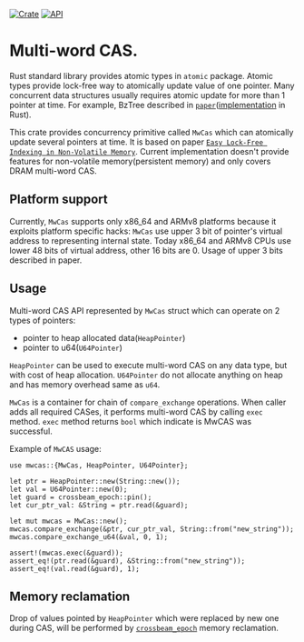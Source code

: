 [![Crate](https://img.shields.io/crates/v/mwcas.svg)](https://crates.io/crates/mwcas)
[![API](https://docs.rs/mwcas/badge.svg)](https://docs.rs/mwcas)

# Multi-word CAS.

Rust standard library provides atomic types in
`atomic` package. Atomic types provide lock-free way
to atomically update value of one pointer. Many concurrent data
structures usually requires atomic update for more than 1 pointer at
time. For example,
BzTree described in [`paper`](http://www.vldb.org/pvldb/vol11/p553-arulraj.pdf)([implementation](https://github.com/Lagrang/bztree-rs) in Rust).

This crate provides concurrency primitive called `MwCas` which can
atomically update several pointers at time. It is based on paper
[`Easy Lock-Free Indexing in Non-Volatile Memory`](http://justinlevandoski.org/papers/ICDE18_mwcas.pdf).
Current implementation doesn't provide features for non-volatile
memory(persistent memory) and only covers DRAM multi-word CAS.

## Platform support
Currently, `MwCas` supports only x86_64 and ARMv8 platforms because it exploits
platform specific hacks: `MwCas` use upper 3 bit of pointer's virtual
address to representing internal state. Today x86_64 and ARMv8 CPUs use lower 48
bits of virtual address, other 16 bits are 0. Usage of upper 3 bits
described in paper.

## Usage
Multi-word CAS API represented by `MwCas` struct which can operate on 2
types of pointers:
- pointer to heap allocated data(`HeapPointer`)
- pointer to u64(`U64Pointer`)

`HeapPointer` can be used to execute multi-word CAS on any data type,
but with cost of heap allocation. `U64Pointer` do not allocate anything
on heap and has memory overhead same as `u64`.

`MwCas` is a container for chain of `compare_exchange` operations. When
caller adds all required CASes, it performs multi-word CAS by calling
`exec` method. `exec` method returns `bool` which indicate is MwCAS was
successful.

Example of `MwCAS` usage:
```
use mwcas::{MwCas, HeapPointer, U64Pointer};

let ptr = HeapPointer::new(String::new());
let val = U64Pointer::new(0);
let guard = crossbeam_epoch::pin();
let cur_ptr_val: &String = ptr.read(&guard);

let mut mwcas = MwCas::new();
mwcas.compare_exchange(&ptr, cur_ptr_val, String::from("new_string"));
mwcas.compare_exchange_u64(&val, 0, 1);

assert!(mwcas.exec(&guard));
assert_eq!(ptr.read(&guard), &String::from("new_string"));
assert_eq!(val.read(&guard), 1);
```

## Memory reclamation
Drop of values pointed by `HeapPointer` which were replaced by new one
during CAS, will be performed by [`crossbeam_epoch`](https://github.com/crossbeam-rs/crossbeam/tree/master/crossbeam-epoch) memory
reclamation.
